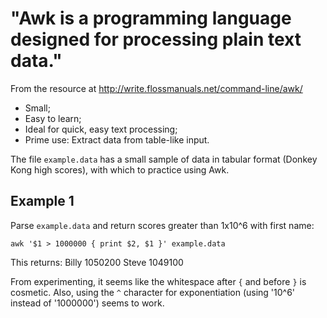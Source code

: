 # "Awk is a programming language designed for processing plain text data."

From the resource at http://write.flossmanuals.net/command-line/awk/

- Small;
- Easy to learn;
- Ideal for quick, easy text processing;
- Prime use: Extract data from table-like input.

The file   `example.data`   has a small sample of data in tabular format
(Donkey Kong high scores), with which to practice using Awk.



## Example 1

Parse `example.data` and return scores greater than 1x10^6 with first name:

```awk '$1 > 1000000 { print $2, $1 }' example.data```

This returns:
Billy 1050200
Steve 1049100

From experimenting, it seems like the whitespace after `{` and before `}` is
cosmetic.  Also, using the `^` character for exponentiation (using '10^6' 
instead of '1000000') seems to work.

